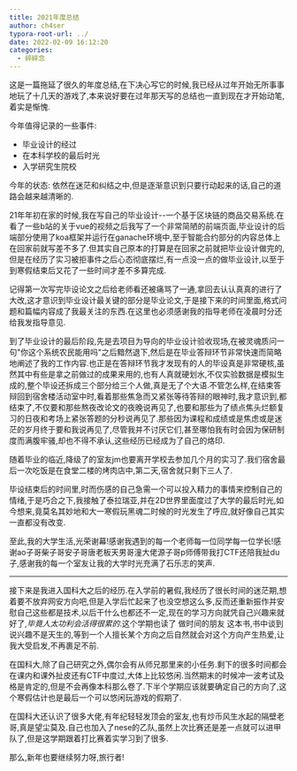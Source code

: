 ```yaml
---
title: 2021年度总结
author: ch4ser
typora-root-url: ../
date: 2022-02-09 16:12:20
categories:
  - 碎碎念
---
```


这是一篇拖延了很久的年度总结,在下决心写它的时候,我已经从过年开始无所事事地玩了十几天的游戏了,本来说好要在过年那天写的总结也一直到现在才开始动笔,着实是惭愧.

<!--more-->

今年值得记录的一些事件:
- 毕业设计的经过
- 在本科学校的最后时光
- 入学研究生院校

今年的状态: 依然在迷茫和纠结之中,但是逐渐意识到只要行动起来的话,自己的道路会越来越清晰的.

21年年初在家的时候,我在写自己的毕业设计--一个基于区块链的商品交易系统.在看了一些b站的关于vue的视频之后我写了一个非常简陋的前端页面,毕业设计的后端部分使用了koa框架并运行在ganache环境中,至于智能合约部分的内容总体上在回家前就写差不多了.但其实自己原本的打算是在回家之前就把毕业设计做完的,但是在经历了实习被拒事件之后心态彻底摆烂,有一点没一点的做毕业设计,以至于到寒假结束后又花了一些时间才差不多算完成.

记得第一次写完毕设论文之后给老师看还被痛骂了一通,拿回去认认真真的进行了大改,这才意识到毕业设计最关键的部分是毕业论文,于是接下来的时间里面,格式问题和篇幅内容成了我最关注的东西.在这里也必须感谢我的指导老师在凌晨时分还给我发指导意见.

到了毕业设计的最后阶段,先是去项目为导向的毕业设计验收现场,在被灵魂质问一句"你这个系统农民能用吗"之后黯然退下,然后是在毕业答辩环节非常快速而简略地阐述了我的工作内容.也正是在答辩环节我才发现有的人的毕设真是非常硬核,虽然其中有些是拿之前做过的成果来用的,也有人真就硬划水,不仅实验数据是模拟生成的,整个毕设还拆成三个部分给三个人做,真是无了个大语.不管怎么样,在结束答辩回到宿舍楼活动室中时,看着那些焦急而又紧张等待答辩的眼神时,我才意识到,都结束了,不仅要和那些熬夜改论文的夜晚说再见了,也要和那些为了绩点焦头烂额复习的日夜和考场上紧张答题的分秒说再见了.那些因为课程和成绩或是焦虑或是迷茫的岁月终于要和我说再见了,尽管我并不讨厌它们,甚至哪怕我有时会因为保研制度而满腹牢骚,却也不得不承认,这些经历已经成为了自己的烙印.

随着毕业的临近,降级了的室友jm也要离开学校去参加几个月的实习了.我们宿舍最后一次吃饭是在食堂二楼的烤肉店中,第二天,宿舍就只剩下三人了.

毕设结束后的时间里,时而伤感的自己急需一个可以投入精力的事情来控制自己的情绪,于是巧合之下,我接触了泰拉瑞亚,并在2D世界里面度过了大学的最后时光,如今想来,竟莫名其妙地和大一寒假玩黑魂二时候的时光发生了呼应,就好像自己其实一直都没有改变.

至此,我的大学生活,光荣谢幕!感谢我遇到的每一个老师每一位同学每一位学长!感谢ao子哥柴子哥安子哥唐老板天男哥潼大佬源子哥p师傅带我打CTF还陪我扯du子,感谢我的每一个室友让我的大学时光充满了石乐志的笑声.

---

接下来是我进入国科大之后的经历.在入学前的暑假,我经历了很长时间的迷茫期,想着要不放弃网安方向吧,但是入学后忙起来了也没空想这么多,反而还重新振作并安慰自己这些都是技术,以后干什么也都还不一定,现在的学习方向就凭自己兴趣来就好了,*毕竟人太功利会活得很累的*.这个学期也读了 做时间的朋友 这本书,书中谈到说兴趣不是天生的,等到一个人擅长某个方向之后自然就会对这个方向产生热爱,让我大受启发,不再裹足不前.

在国科大,除了自己研究之外,偶尔会有从师兄那里来的小任务.剩下的很多时间都会在课内和课外扯皮还有CTF中度过,大体上比较悠闲.当然期末的时候冲一波考试及格是肯定的,但是不会再像本科那么卷了.下半个学期应该就要确定自己的方向了,这个寒假估计也是最后一个可以悠闲玩游戏的假期了.

在国科大还认识了很多大佬,有年纪轻轻发顶会的室友,也有炒币风生水起的隔壁老哥,真是望尘莫及.自己也加入了nese的乙队,虽然上次比赛还是差一点就可以进甲队了,但是这学期跟着打比赛着实学习到了很多.

那么,新年也要继续努力呀,旅行者!
